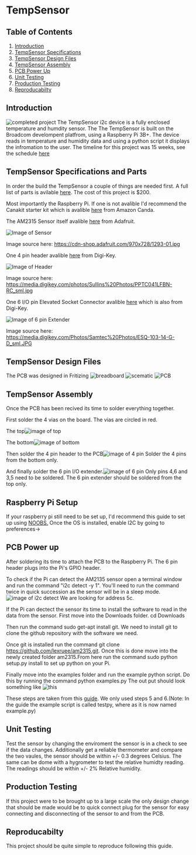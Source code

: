 # TempSensor


## Table of Contents
1. [Introduction](#introduction)
2. [TempSensor Specifications](#TempSensor-specifications-and-parts)
3. [TempSensor Design Files](#TempSensor-design-files)
4. [TempSensor Assembly](#TempSensor-assembly)
5. [PCB Power Up](#PCB-power-up)
6. [Unit Testing](#Unit-testing)
7. [Production Testing](#production-testing)
8. [Reproducabilty](#reproducabilty)

## Introduction

![completed project](https://github.com/cblakley/TempSensor/blob/master/images/completed%20projectv2.png?raw=true)
The TempSensor i2c device is a fully enclosed temperature and humdity sensor. The  The TempSensor is built on the Broadcom develompent platfrom, using a Raspberry Pi 3B+. The device reads in temperature and humidity data and using a python script it displays the infromation to the user. The timeline for this project was 15 weeks, see the schedule [here](https://github.com/cblakley/TempSensor/blob/master/Documentation/ProjectSchedule.mpp)

## TempSensor Specifications and Parts

In order the build the TempSensor a couple of things are needed first. A full list of parts is avilable [here](https://github.com/cblakley/TempSensor/blob/master/Documentation/CENG319Budget.xlsx?raw=true). The cost of this project is $200.

Most importantly the Raspberry Pi. If one is not avalible I'd recommend the Canakit starter kit which is avalible [here](https://www.amazon.ca/CanaKit-Raspberry-Starter-Premium-Black/dp/B07BCC8PK7/ref=sr_1_1_sspa?s=pc&ie=UTF8&qid=1543943043&sr=1-1-spons&keywords=raspberry+pi+3+b%2B&psc=1) from Amazon Canda.

The AM2315 Sensor itself avalible [here](https://www.adafruit.com/product/1293) from Adafruit.

![Image of Sensor](https://cdn-shop.adafruit.com/970x728/1293-01.jpg)

Image source here: https://cdn-shop.adafruit.com/970x728/1293-01.jpg

One 4 pin header avalible [here](https://www.digikey.ca/product-detail/en/sullins-connector-solutions/PPTC041LFBN-RC/S7002-ND/810144) from Digi-Key.

![Image of Header](https://media.digikey.com/photos/Sullins%20Photos/PPTC041LFBN-RC_sml.jpg)

Image source here: https://media.digikey.com/photos/Sullins%20Photos/PPTC041LFBN-RC_sml.jpg

One 6 I/O pin Elevated Socket Connector avalible [here](https://www.digikey.ca/products/en?keywords=SAM9289-ND) which is also from Digi-Key.

![Image of 6 pin Extender](https://media.digikey.com/Photos/Samtec%20Photos/ESQ-103-14-G-D_sml.JPG)

Image source here: https://media.digikey.com/Photos/Samtec%20Photos/ESQ-103-14-G-D_sml.JPG
## TempSensor Design Files
The PCB was designed in Fritizing
![breadboard](https://github.com/cblakley/TempSensor/blob/master/images/breadboarddesign.png?raw=true)
![scematic](https://github.com/cblakley/TempSensor/blob/master/images/scematicdesign.png?raw=true)
![PCB](https://github.com/cblakley/TempSensor/blob/master/images/pcbdesign.png?raw=true)

## TempSensor Assembly
Once the PCB has been recived its time to solder everything together.

First solder the 4 vias on the board. The vias are circled in red.

The top![image of top](https://github.com/cblakley/TempSensor/blob/master/images/via_top.jpg?raw=true)

The bottom![image of bottom](https://github.com/cblakley/TempSensor/blob/master/images/via_bottom.jpg?raw=true)

Then solder the 4 pin header to the PCB![image of 4 pin](https://github.com/cblakley/TempSensor/blob/master/images/4_pin.jpg?raw=true) Solder the 4 pins from the bottom only.

And finally solder the 6 pin I/O extender.![image of 6 pin](https://github.com/cblakley/TempSensor/blob/master/images/6_pin.jpg?raw=true) Only pins 4,6 and 3,5 need to be soldered. The 6 pin extender should be soldered from the top only.
## Raspberry Pi Setup
If your raspberry pi still need to be set up, I'd recommend this guide to set up using [NOOBS.](https://www.raspberrypi.org/help/noobs-setup/2/)
Once the OS is installed, enable I2C by going to preferences->

## PCB Power up
After soldering its time to attach the PCB to the Raspberry Pi. The 6 pin header plugs into the Pi's GPIO header. 

To check if the Pi can detect the AM2135 sensor open a terminal window and run the command "i2c detect -y 1". You'll need to run the command twice in quick succession as the sensor will be in a sleep mode. ![image of i2c detect](https://github.com/cblakley/TempSensor/blob/master/images/i2cdetect.png?raw=true) We are looking for address 5c.

If the Pi can dectect the sensor its time to install the software to read in the data from the sensor. 
First move into the Downloads folder. cd Downloads

Then run the command sudo get-apt install git. We need to install git to clone the github repository with the software we need.

Once git is installed run the command git clone https://github.com/lexruee/am2315.git. Once this is done move into the newly created folder am2315.From here run the command sudo python setup.py install to set up python on your Pi. 

Finally move into the examples folder and run the example python script. Do this by running the command python examples.py
The out put should look something like ![this](https://github.com/cblakley/TempSensor/blob/master/images/readdata.png?raw=true)

These steps are taken from this [guide](http://sopwith.ismellsmoke.net/?p=556). We only used steps 5 and 6.(Note: In the guide the example script is called testpy, where as it is now named example.py)

## Unit Testing

Test the sensor by changing the enviroment the sensor is in a check to see if the data changes. Additionally get a reliable thermometer and compare the two vaules, the sensor should be within +/- 0.3 degrees Celsius. The same can be dome with a hygrometer to test the relative humidty reading. The readings should be within +/- 2% Relative humidity.

## Production Testing 

If this project were to be brought up to a large scale the only design change that should be made would be to quick connect plug for the sensor for easy connecting and disconnecting of the sensor to and from the PCB. 

## Reproducabilty

This project should be quite simple to reproduce following this guide. 


